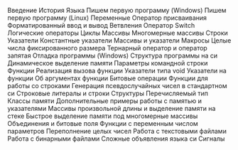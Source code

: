 Введение
История Языка
Пишем первую программу (Windows)
Пишем первую программу (Linux)
Переменные
Оператор присваивания
Форматированный ввод и вывод
Ветвления
Оператор Switch
Логические операторы
Циклы
Массивы
Многомерные массивы
Строки
Указатели
Константные указатели
Массивы и указатели
Макросы
Целые числа фиксированного размера
Тернарный оператор и оператор запятая
Отладка программы (Windows)
Структура программы на си
Динамическое выделение памяти
Параметры командной строки
Функции
Реализация вызова функции
Указатели типа void
Указатели на функции
Об аргументах функции
Битовые операции
Функции для работы со строками
Генерация псевдослучайных чисел в стандартном си
Строковые литералы и строки
Структуры
Перечисляемый тип
Классы памяти
Дополнительные примеры работы с памятью и указателями
Массивы произвольной длины и выделение памяти на стеке
Быстрое выделение памяти под многомерные массивы
Объединения и битовые поля
Функции с переменным числом параметров
Переполнение целых чисел
Работа с текстовыми файлами
Работа с бинарными файлами
Сложные объявления языка си
Сигналы